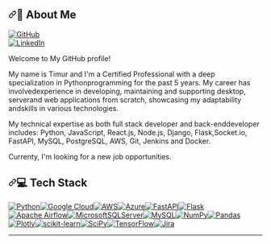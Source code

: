 <div class="Box-body p-4"><article class="markdown-body entry-content container-lg f5" itemprop="text"><h1 dir="auto"><a id="user-content--about-me-" class="anchor" aria-hidden="true" tabindex="-1" href="#-about-me-"><svg class="octicon octicon-link" viewBox="0 0 16 16" version="1.1" width="16" height="16" aria-hidden="true"><path d="m7.775 3.275 1.25-1.25a3.5 3.5 0 1 1 4.95 4.95l-2.5 2.5a3.5 3.5 0 0 1-4.95 0 .751.751 0 0 1 .018-1.042.751.751 0 0 1 1.042-.018 1.998 1.998 0 0 0 2.83 0l2.5-2.5a2.002 2.002 0 0 0-2.83-2.83l-1.25 1.25a.751.751 0 0 1-1.042-.018.751.751 0 0 1-.018-1.042Zm-4.69 9.64a1.998 1.998 0 0 0 2.83 0l1.25-1.25a.751.751 0 0 1 1.042.018.751.751 0 0 1 .018 1.042l-1.25 1.25a3.5 3.5 0 1 1-4.95-4.95l2.5-2.5a3.5 3.5 0 0 1 4.95 0 .751.751 0 0 1-.018 1.042.751.751 0 0 1-1.042.018 1.998 1.998 0 0 0-2.83 0l-2.5 2.5a1.998 1.998 0 0 0 0 2.83Z"></path></svg></a>💫 About Me<br></h1><p dir="auto"><a href="https://github.com/BushidoCodeMaster"><img src="https://camo.githubusercontent.com/7efe430164e75ee96d510459bfd177d360d88ce3f94e618b5808c347308a880d/68747470733a2f2f696d672e736869656c64732e696f2f62616467652f4769744875622d466f6c6c6f772532304d652d6c6967687467726579" alt="GitHub" data-canonical-src="https://img.shields.io/badge/GitHub-Follow%20Me-lightgrey" style="max-width:100%"></a><br><a href="https://www.linkedin.com/in/timur-mustafin/" rel="nofollow"><img src="https://camo.githubusercontent.com/c982fc01c9f54333191733f90a16977163e766f55afd0e5fe2925c6bce27d814/68747470733a2f2f696d672e736869656c64732e696f2f62616467652f4c696e6b6564496e2d436f6e6e656374253230776974682532304d652d696e666f726d6174696f6e616c" alt="LinkedIn" data-canonical-src="https://img.shields.io/badge/LinkedIn-Connect%20with%20Me-informational" style="max-width:100%"></a></p><p dir="auto">Welcome to My GitHub profile!</p><p dir="auto">My name is Timur and I'm a Certified Professional with a deep specialization in Pythonprogramming for the past 5 years. My career has involvedexperience in developing, maintaining and supporting desktop, serverand web applications from scratch, showcasing my adaptability andskills in various technologies.</p><p dir="auto">My technical expertise as both full stack developer and back-enddeveloper includes: Python, JavaScript, React.js, Node.js, Django, Flask,Socket.io, FastAPI, MySQL, PostgreSQL, AWS, Git, Jenkins and Docker.</p><p dir="auto">Currenty, I'm looking for a new job opportunities.</p><h1 dir="auto"><a id="user-content--tech-stack" class="anchor" aria-hidden="true" tabindex="-1" href="#-tech-stack"><svg class="octicon octicon-link" viewBox="0 0 16 16" version="1.1" width="16" height="16" aria-hidden="true"><path d="m7.775 3.275 1.25-1.25a3.5 3.5 0 1 1 4.95 4.95l-2.5 2.5a3.5 3.5 0 0 1-4.95 0 .751.751 0 0 1 .018-1.042.751.751 0 0 1 1.042-.018 1.998 1.998 0 0 0 2.83 0l2.5-2.5a2.002 2.002 0 0 0-2.83-2.83l-1.25 1.25a.751.751 0 0 1-1.042-.018.751.751 0 0 1-.018-1.042Zm-4.69 9.64a1.998 1.998 0 0 0 2.83 0l1.25-1.25a.751.751 0 0 1 1.042.018.751.751 0 0 1 .018 1.042l-1.25 1.25a3.5 3.5 0 1 1-4.95-4.95l2.5-2.5a3.5 3.5 0 0 1 4.95 0 .751.751 0 0 1-.018 1.042.751.751 0 0 1-1.042.018 1.998 1.998 0 0 0-2.83 0l-2.5 2.5a1.998 1.998 0 0 0 0 2.83Z"></path></svg></a>💻 Tech Stack</h1><p dir="auto"><a target="_blank" rel="noopener noreferrer nofollow" href="https://camo.githubusercontent.com/a6a594ae99bb801830151596208ddc1cb603d24e880f10bd694df18b494de8fb/68747470733a2f2f696d672e736869656c64732e696f2f62616467652f707974686f6e2d3336373041303f7374796c653d706c6173746963266c6f676f3d707974686f6e266c6f676f436f6c6f723d666664643534"><img src="https://camo.githubusercontent.com/a6a594ae99bb801830151596208ddc1cb603d24e880f10bd694df18b494de8fb/68747470733a2f2f696d672e736869656c64732e696f2f62616467652f707974686f6e2d3336373041303f7374796c653d706c6173746963266c6f676f3d707974686f6e266c6f676f436f6c6f723d666664643534" alt="Python" data-canonical-src="https://img.shields.io/badge/python-3670A0?style=plastic&amp;logo=python&amp;logoColor=ffdd54" style="max-width:100%"></a><a target="_blank" rel="noopener noreferrer nofollow" href="https://camo.githubusercontent.com/e3a9460a4cabb1e91a18f7f21888b137586de2e5fdf43e9eb7fd39a68a35faa4/68747470733a2f2f696d672e736869656c64732e696f2f62616467652f476f6f676c65253230436c6f75642d2532333432383546342e7376673f7374796c653d706c6173746963266c6f676f3d676f6f676c652d636c6f7564266c6f676f436f6c6f723d7768697465"><img src="https://camo.githubusercontent.com/e3a9460a4cabb1e91a18f7f21888b137586de2e5fdf43e9eb7fd39a68a35faa4/68747470733a2f2f696d672e736869656c64732e696f2f62616467652f476f6f676c65253230436c6f75642d2532333432383546342e7376673f7374796c653d706c6173746963266c6f676f3d676f6f676c652d636c6f7564266c6f676f436f6c6f723d7768697465" alt="Google Cloud" data-canonical-src="https://img.shields.io/badge/Google%20Cloud-%234285F4.svg?style=plastic&amp;logo=google-cloud&amp;logoColor=white" style="max-width:100%"></a><a target="_blank" rel="noopener noreferrer nofollow" href="https://camo.githubusercontent.com/ab8cd3c712bfce98d91d96e899ff675ee47828c3ead6ea1093765a243b368239/68747470733a2f2f696d672e736869656c64732e696f2f62616467652f4157532d2532334646393930302e7376673f7374796c653d706c6173746963266c6f676f3d616d617a6f6e2d617773266c6f676f436f6c6f723d7768697465"><img src="https://camo.githubusercontent.com/ab8cd3c712bfce98d91d96e899ff675ee47828c3ead6ea1093765a243b368239/68747470733a2f2f696d672e736869656c64732e696f2f62616467652f4157532d2532334646393930302e7376673f7374796c653d706c6173746963266c6f676f3d616d617a6f6e2d617773266c6f676f436f6c6f723d7768697465" alt="AWS" data-canonical-src="https://img.shields.io/badge/AWS-%23FF9900.svg?style=plastic&amp;logo=amazon-aws&amp;logoColor=white" style="max-width:100%"></a><a target="_blank" rel="noopener noreferrer nofollow" href="https://camo.githubusercontent.com/ec3ad0d6ec0944abe289427fe82289a18845bd5cc3afd1e76235c49520331023/68747470733a2f2f696d672e736869656c64732e696f2f62616467652f617a7572652d2532333030373243362e7376673f7374796c653d706c6173746963266c6f676f3d617a7572652d6465766f7073266c6f676f436f6c6f723d7768697465"><img src="https://camo.githubusercontent.com/ec3ad0d6ec0944abe289427fe82289a18845bd5cc3afd1e76235c49520331023/68747470733a2f2f696d672e736869656c64732e696f2f62616467652f617a7572652d2532333030373243362e7376673f7374796c653d706c6173746963266c6f676f3d617a7572652d6465766f7073266c6f676f436f6c6f723d7768697465" alt="Azure" data-canonical-src="https://img.shields.io/badge/azure-%230072C6.svg?style=plastic&amp;logo=azure-devops&amp;logoColor=white" style="max-width:100%"></a><a target="_blank" rel="noopener noreferrer nofollow" href="https://camo.githubusercontent.com/cf4cf73eb9992ed5741e6caf8cc0ee3690be2de96380c2cb8aadf45c2925efc2/68747470733a2f2f696d672e736869656c64732e696f2f62616467652f466173744150492d3030353537313f7374796c653d706c6173746963266c6f676f3d66617374617069"><img src="https://camo.githubusercontent.com/cf4cf73eb9992ed5741e6caf8cc0ee3690be2de96380c2cb8aadf45c2925efc2/68747470733a2f2f696d672e736869656c64732e696f2f62616467652f466173744150492d3030353537313f7374796c653d706c6173746963266c6f676f3d66617374617069" alt="FastAPI" data-canonical-src="https://img.shields.io/badge/FastAPI-005571?style=plastic&amp;logo=fastapi" style="max-width:100%"></a><a target="_blank" rel="noopener noreferrer nofollow" href="https://camo.githubusercontent.com/2cc2699a565d75c67557ad03268df01e36e691d0f77edb2c191388d144024c54/68747470733a2f2f696d672e736869656c64732e696f2f62616467652f666c61736b2d2532333030302e7376673f7374796c653d706c6173746963266c6f676f3d666c61736b266c6f676f436f6c6f723d7768697465"><img src="https://camo.githubusercontent.com/2cc2699a565d75c67557ad03268df01e36e691d0f77edb2c191388d144024c54/68747470733a2f2f696d672e736869656c64732e696f2f62616467652f666c61736b2d2532333030302e7376673f7374796c653d706c6173746963266c6f676f3d666c61736b266c6f676f436f6c6f723d7768697465" alt="Flask" data-canonical-src="https://img.shields.io/badge/flask-%23000.svg?style=plastic&amp;logo=flask&amp;logoColor=white" style="max-width:100%"></a><a target="_blank" rel="noopener noreferrer nofollow" href="https://camo.githubusercontent.com/f602e40bd3f4bce28694c59491af8bf3cb58278c306d5308325f22a4112d83c3/68747470733a2f2f696d672e736869656c64732e696f2f62616467652f417061636865253230416972666c6f772d3031374345453f7374796c653d706c6173746963266c6f676f3d417061636865253230416972666c6f77266c6f676f436f6c6f723d7768697465"><img src="https://camo.githubusercontent.com/f602e40bd3f4bce28694c59491af8bf3cb58278c306d5308325f22a4112d83c3/68747470733a2f2f696d672e736869656c64732e696f2f62616467652f417061636865253230416972666c6f772d3031374345453f7374796c653d706c6173746963266c6f676f3d417061636865253230416972666c6f77266c6f676f436f6c6f723d7768697465" alt="Apache Airflow" data-canonical-src="https://img.shields.io/badge/Apache%20Airflow-017CEE?style=plastic&amp;logo=Apache%20Airflow&amp;logoColor=white" style="max-width:100%"></a><a target="_blank" rel="noopener noreferrer nofollow" href="https://camo.githubusercontent.com/18b94cf5002e83939faf3ea2df8b7cc73785195451b178aa8ab5903035be4b40/68747470733a2f2f696d672e736869656c64732e696f2f62616467652f4d6963726f736f667425323053514c25323053657665722d4343323932373f7374796c653d706c6173746963266c6f676f3d6d6963726f736f667425323073716c253230736572766572266c6f676f436f6c6f723d7768697465"><img src="https://camo.githubusercontent.com/18b94cf5002e83939faf3ea2df8b7cc73785195451b178aa8ab5903035be4b40/68747470733a2f2f696d672e736869656c64732e696f2f62616467652f4d6963726f736f667425323053514c25323053657665722d4343323932373f7374796c653d706c6173746963266c6f676f3d6d6963726f736f667425323073716c253230736572766572266c6f676f436f6c6f723d7768697465" alt="MicrosoftSQLServer" data-canonical-src="https://img.shields.io/badge/Microsoft%20SQL%20Sever-CC2927?style=plastic&amp;logo=microsoft%20sql%20server&amp;logoColor=white" style="max-width:100%"></a><a target="_blank" rel="noopener noreferrer nofollow" href="https://camo.githubusercontent.com/c59c79370b2ef4d35238a2cc377705b4188a48d8c1a2ff62387d431974f3e483/68747470733a2f2f696d672e736869656c64732e696f2f62616467652f6d7973716c2d2532333030662e7376673f7374796c653d706c6173746963266c6f676f3d6d7973716c266c6f676f436f6c6f723d7768697465"><img src="https://camo.githubusercontent.com/c59c79370b2ef4d35238a2cc377705b4188a48d8c1a2ff62387d431974f3e483/68747470733a2f2f696d672e736869656c64732e696f2f62616467652f6d7973716c2d2532333030662e7376673f7374796c653d706c6173746963266c6f676f3d6d7973716c266c6f676f436f6c6f723d7768697465" alt="MySQL" data-canonical-src="https://img.shields.io/badge/mysql-%2300f.svg?style=plastic&amp;logo=mysql&amp;logoColor=white" style="max-width:100%"></a><a target="_blank" rel="noopener noreferrer nofollow" href="https://camo.githubusercontent.com/dbe5a6fcf31ec5cddbe2a9ccb42d7795569a68c67f7ea8be619779239ed06c94/68747470733a2f2f696d672e736869656c64732e696f2f62616467652f6e756d70792d2532333031333234332e7376673f7374796c653d706c6173746963266c6f676f3d6e756d7079266c6f676f436f6c6f723d7768697465"><img src="https://camo.githubusercontent.com/dbe5a6fcf31ec5cddbe2a9ccb42d7795569a68c67f7ea8be619779239ed06c94/68747470733a2f2f696d672e736869656c64732e696f2f62616467652f6e756d70792d2532333031333234332e7376673f7374796c653d706c6173746963266c6f676f3d6e756d7079266c6f676f436f6c6f723d7768697465" alt="NumPy" data-canonical-src="https://img.shields.io/badge/numpy-%23013243.svg?style=plastic&amp;logo=numpy&amp;logoColor=white" style="max-width:100%"></a><a target="_blank" rel="noopener noreferrer nofollow" href="https://camo.githubusercontent.com/512e8f767930d5640e7020f316d31d33e09b5d351376497bb724b188b95d3f9b/68747470733a2f2f696d672e736869656c64732e696f2f62616467652f70616e6461732d2532333135303435382e7376673f7374796c653d706c6173746963266c6f676f3d70616e646173266c6f676f436f6c6f723d7768697465"><img src="https://camo.githubusercontent.com/512e8f767930d5640e7020f316d31d33e09b5d351376497bb724b188b95d3f9b/68747470733a2f2f696d672e736869656c64732e696f2f62616467652f70616e6461732d2532333135303435382e7376673f7374796c653d706c6173746963266c6f676f3d70616e646173266c6f676f436f6c6f723d7768697465" alt="Pandas" data-canonical-src="https://img.shields.io/badge/pandas-%23150458.svg?style=plastic&amp;logo=pandas&amp;logoColor=white" style="max-width:100%"></a><a target="_blank" rel="noopener noreferrer nofollow" href="https://camo.githubusercontent.com/f59e6721ebfc73b73a652aefe05ab383e35f3eb9ef880fa1e28c374f46b461d7/68747470733a2f2f696d672e736869656c64732e696f2f62616467652f506c6f746c792d2532333346344637352e7376673f7374796c653d706c6173746963266c6f676f3d706c6f746c79266c6f676f436f6c6f723d7768697465"><img src="https://camo.githubusercontent.com/f59e6721ebfc73b73a652aefe05ab383e35f3eb9ef880fa1e28c374f46b461d7/68747470733a2f2f696d672e736869656c64732e696f2f62616467652f506c6f746c792d2532333346344637352e7376673f7374796c653d706c6173746963266c6f676f3d706c6f746c79266c6f676f436f6c6f723d7768697465" alt="Plotly" data-canonical-src="https://img.shields.io/badge/Plotly-%233F4F75.svg?style=plastic&amp;logo=plotly&amp;logoColor=white" style="max-width:100%"></a><a target="_blank" rel="noopener noreferrer nofollow" href="https://camo.githubusercontent.com/ed1230f8571bb11db605c7271061f59ac78a1c78d46627a94dfe7ccf2e23e7ca/68747470733a2f2f696d672e736869656c64732e696f2f62616467652f7363696b69742d2d6c6561726e2d2532334637393331452e7376673f7374796c653d706c6173746963266c6f676f3d7363696b69742d6c6561726e266c6f676f436f6c6f723d7768697465"><img src="https://camo.githubusercontent.com/ed1230f8571bb11db605c7271061f59ac78a1c78d46627a94dfe7ccf2e23e7ca/68747470733a2f2f696d672e736869656c64732e696f2f62616467652f7363696b69742d2d6c6561726e2d2532334637393331452e7376673f7374796c653d706c6173746963266c6f676f3d7363696b69742d6c6561726e266c6f676f436f6c6f723d7768697465" alt="scikit-learn" data-canonical-src="https://img.shields.io/badge/scikit--learn-%23F7931E.svg?style=plastic&amp;logo=scikit-learn&amp;logoColor=white" style="max-width:100%"></a><a target="_blank" rel="noopener noreferrer nofollow" href="https://camo.githubusercontent.com/5cbbbaf786e7b31bda6af684a0f1828ffad1cf18cc2870ff649dc0ac2fa74706/68747470733a2f2f696d672e736869656c64732e696f2f62616467652f53636950792d2532333043353541352e7376673f7374796c653d706c6173746963266c6f676f3d7363697079266c6f676f436f6c6f723d257768697465"><img src="https://camo.githubusercontent.com/5cbbbaf786e7b31bda6af684a0f1828ffad1cf18cc2870ff649dc0ac2fa74706/68747470733a2f2f696d672e736869656c64732e696f2f62616467652f53636950792d2532333043353541352e7376673f7374796c653d706c6173746963266c6f676f3d7363697079266c6f676f436f6c6f723d257768697465" alt="SciPy" data-canonical-src="https://img.shields.io/badge/SciPy-%230C55A5.svg?style=plastic&amp;logo=scipy&amp;logoColor=%white" style="max-width:100%"></a><a target="_blank" rel="noopener noreferrer nofollow" href="https://camo.githubusercontent.com/28046ac2bccb7eeb4e682224219c92e727832f628a8e2c071a2106455b72477c/68747470733a2f2f696d672e736869656c64732e696f2f62616467652f54656e736f72466c6f772d2532334646364630302e7376673f7374796c653d706c6173746963266c6f676f3d54656e736f72466c6f77266c6f676f436f6c6f723d7768697465"><img src="https://camo.githubusercontent.com/28046ac2bccb7eeb4e682224219c92e727832f628a8e2c071a2106455b72477c/68747470733a2f2f696d672e736869656c64732e696f2f62616467652f54656e736f72466c6f772d2532334646364630302e7376673f7374796c653d706c6173746963266c6f676f3d54656e736f72466c6f77266c6f676f436f6c6f723d7768697465" alt="TensorFlow" data-canonical-src="https://img.shields.io/badge/TensorFlow-%23FF6F00.svg?style=plastic&amp;logo=TensorFlow&amp;logoColor=white" style="max-width:100%"></a><a target="_blank" rel="noopener noreferrer nofollow" href="https://camo.githubusercontent.com/e017c7c364c2a5b72fd1c2ac43a43a9b56974d6afb180d68062d8f054a4e4a0e/68747470733a2f2f696d672e736869656c64732e696f2f62616467652f6a6972612d2532333041304646462e7376673f7374796c653d706c6173746963266c6f676f3d6a697261266c6f676f436f6c6f723d7768697465"><img src="https://camo.githubusercontent.com/e017c7c364c2a5b72fd1c2ac43a43a9b56974d6afb180d68062d8f054a4e4a0e/68747470733a2f2f696d672e736869656c64732e696f2f62616467652f6a6972612d2532333041304646462e7376673f7374796c653d706c6173746963266c6f676f3d6a697261266c6f676f436f6c6f723d7768697465" alt="Jira" data-canonical-src="https://img.shields.io/badge/jira-%230A0FFF.svg?style=plastic&amp;logo=jira&amp;logoColor=white" style="max-width:100%"></a></p><p dir="auto"></p><hr><p dir="auto"></p></article></div>
<!--
**BushidoCodeMaster/BushidoCodeMaster** is a ✨ _special_ ✨ repository because its `README.md` (this file) appears on your GitHub profile.

Here are some ideas to get you started:

- 🔭 I’m currently working on ...
- 🌱 I’m currently learning ...
- 👯 I’m looking to collaborate on ...
- 🤔 I’m looking for help with ...
- 💬 Ask me about ...
- 📫 How to reach me: ...
- 😄 Pronouns: ...
- ⚡ Fun fact: ...
-->
